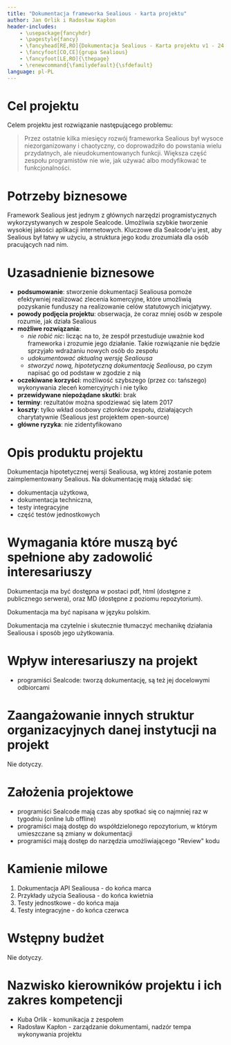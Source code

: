 ```yaml
---
title: "Dokumentacja frameworka Sealious - karta projektu"
author: Jan Orlik i Radosław Kapłon
header-includes:
    - \usepackage{fancyhdr}
    - \pagestyle{fancy}
    - \fancyhead[RE,RO]{Dokumentacja Sealious - Karta projektu v1 - 24.03.2017}
    - \fancyfoot[CO,CE]{grupa Sealious}
    - \fancyfoot[LE,RO]{\thepage}
	- \renewcommand{\familydefault}{\sfdefault}
language: pl-PL
---
```



# Cel projektu

Celem projektu jest rozwiązanie następującego problemu:

> Przez ostatnie kilka miesięcy rozwój frameworka Sealious był wysoce niezorganizowany i chaotyczny, co doprowadziło do powstania wielu przydatnych, ale nieudokumentowanych funkcji. Większa część zespołu programistów nie wie, jak używać albo modyfikować te funkcjonalności.

# Potrzeby biznesowe 

Framework Sealious jest jednym z głównych narzędzi programistycznych wykorzystywanych w zespole Sealcode. Umożliwia szybkie tworzenie wysokiej jakości aplikacji internetowych. Kluczowe dla Sealcode'u jest, aby Sealious był łatwy w użyciu, a struktura jego kodu zrozumiała dla osób pracujących nad nim.

# Uzasadnienie biznesowe

* **podsumowanie**: stworzenie dokumentacji Sealiousa pomoże efektywniej realizować zlecenia komercyjne, które umożliwią pozyskanie funduszy na realizowanie celów statutowych inicjatywy. 
* **powody podjęcia projektu**: obserwacja, że coraz mniej osób w zespole rozumie, jak działa Sealious
* **możliwe rozwiązania**:
  - *nie robić nic*: licząc na to, że zespół przestudiuje uważnie kod frameworka i zrozumie jego działanie. Takie rozwiązanie nie będzie sprzyjało wdrażaniu nowych osób do zespołu
  - *udokumentować aktualną wersję Sealiousa*
  - *stworzyć nową, hipotetyczną dokumentację Sealiousa*, po czym napisać go od podstaw w zgodzie z nią
* **oczekiwane korzyści**: możliwość szybszego (przez co: tańszego) wykonywania zleceń komercyjnych i nie tylko
* **przewidywane niepożądane skutki**: brak
* **terminy**: rezultatów można spodziewać się latem 2017
* **koszty**: tylko wkład osobowy członków zespołu, działających charytatywnie (Sealious jest projektem open-source)
* **główne ryzyka**: nie zidentyfikowano

# Opis produktu projektu

Dokumentacja hipotetycznej wersji Sealiousa, wg której zostanie potem zaimplementowany Sealious. Na dokumentację mają składać się:

* dokumentacja użytkowa,
* dokumentacja techniczna,
* testy integracyjne
* część testów jednostkowych

# Wymagania które muszą być spełnione aby zadowolić interesariuszy

Dokumentacja ma być dostępna w postaci pdf, html (dostępne z publicznego serwera), oraz MD (dostępne z poziomu repozytorium).

Dokumentacja ma być napisana w języku polskim. 

Dokumentacja ma czytelnie i skutecznie tłumaczyć mechanikę działania Sealiousa i sposób jego użytkowania.

# Wpływ interesariuszy na projekt

* programiści Sealcode: tworzą dokumentację, są też jej docelowymi odbiorcami

# Zaangażowanie innych struktur organizacyjnych danej instytucji na projekt

Nie dotyczy.

# Założenia projektowe

* programiści Sealcode mają czas aby spotkać się co najmniej raz w tygodniu (online lub offline) 
* programiści mają dostęp do współdzielonego repozytorium, w którym umieszczane są zmiany w dokumentacji
* programiści mają dostęp do narzędzia umożliwiającego "Review" kodu

# Kamienie milowe

1. Dokumentacja API Sealiousa - do końca marca 
2. Przykłady użycia Sealiousa - do końca kwietnia
3. Testy jednostkowe - do końca maja
4. Testy integracyjne - do końca czerwca

# Wstępny budżet

Nie dotyczy.

# Nazwisko kierowników projektu i ich zakres kompetencji

* Kuba Orlik - komunikacja z zespołem
* Radosław Kapłon - zarządzanie dokumentami, nadzór tempa wykonywania projektu
